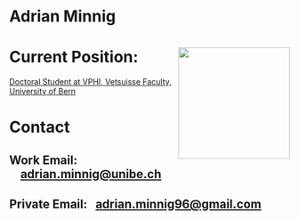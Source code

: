 # Adrian Minnig

# Current Position: <img align="right" width="200"  src="https://www.vphibern.ch/e_epi/masszahlen/vphi-logo-vertical.png">

[Doctoral Student at VPHI, Vetsuisse Faculty, University of Bern](http://www.vphi.ch/ueber_uns/team/minnig_adrian/index_ger.html) 


# Contact
## Work Email: &nbsp;&nbsp;&nbsp;&nbsp;adrian.minnig@unibe.ch
## Private Email: &nbsp; adrian.minnig96@gmail.com
